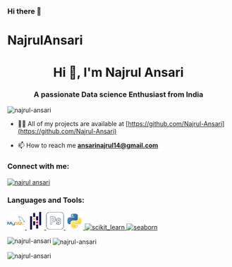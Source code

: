 
### Hi there 👋
# NajrulAnsari
<h1 align="center">Hi 👋, I'm Najrul Ansari</h1>
<h3 align="center">A passionate Data science Enthusiast from India</h3>

<p align="left"> <img src="https://komarev.com/ghpvc/?username=najrul-ansari&label=Profile%20views&color=0e75b6&style=flat" alt="najrul-ansari" /> </p>

- 👨‍💻 All of my projects are available at [https://github.com/Najrul-Ansari](https://github.com/Najrul-Ansari)

- 📫 How to reach me **ansarinajrul14@gmail.com**

<h3 align="left">Connect with me:</h3>
<p align="left">
<a href="https://linkedin.com/in/najrul ansari" target="blank"><img align="center" src="https://raw.githubusercontent.com/rahuldkjain/github-profile-readme-generator/master/src/images/icons/Social/linked-in-alt.svg" alt="najrul ansari" height="30" width="40" /></a>
</p>

<h3 align="left">Languages and Tools:</h3>
<p align="left"> <a href="https://www.mysql.com/" target="_blank" rel="noreferrer"> <img src="https://raw.githubusercontent.com/devicons/devicon/master/icons/mysql/mysql-original-wordmark.svg" alt="mysql" width="40" height="40"/> </a> <a href="https://pandas.pydata.org/" target="_blank" rel="noreferrer"> <img src="https://raw.githubusercontent.com/devicons/devicon/2ae2a900d2f041da66e950e4d48052658d850630/icons/pandas/pandas-original.svg" alt="pandas" width="40" height="40"/> </a> <a href="https://www.photoshop.com/en" target="_blank" rel="noreferrer"> <img src="https://raw.githubusercontent.com/devicons/devicon/master/icons/photoshop/photoshop-line.svg" alt="photoshop" width="40" height="40"/> </a> <a href="https://www.python.org" target="_blank" rel="noreferrer"> <img src="https://raw.githubusercontent.com/devicons/devicon/master/icons/python/python-original.svg" alt="python" width="40" height="40"/> </a> <a href="https://scikit-learn.org/" target="_blank" rel="noreferrer"> <img src="https://upload.wikimedia.org/wikipedia/commons/0/05/Scikit_learn_logo_small.svg" alt="scikit_learn" width="40" height="40"/> </a> <a href="https://seaborn.pydata.org/" target="_blank" rel="noreferrer"> <img src="https://seaborn.pydata.org/_images/logo-mark-lightbg.svg" alt="seaborn" width="40" height="40"/> </a> </p>

<p><img align="left" src="https://github-readme-stats.vercel.app/api/top-langs?username=najrul-ansari&show_icons=true&locale=en&layout=compact" alt="najrul-ansari" /></p>

<p>&nbsp;<img align="center" src="https://github-readme-stats.vercel.app/api?username=najrul-ansari&show_icons=true&locale=en" alt="najrul-ansari" /></p>

<p><img align="center" src="https://github-readme-streak-stats.herokuapp.com/?user=najrul-ansari&" alt="najrul-ansari" /></p>
<!--
**Najrul-Ansari/Najrul-Ansari** is a ✨ _special_ ✨ repository because its `README.md` (this file) appears on your GitHub profile.

Here are some ideas to get you started:

- 🔭 I’m currently working on ...
- 🌱 I’m currently learning ...
- 👯 I’m looking to collaborate on ...
- 🤔 I’m looking for help with ...
- 💬 Ask me about ...
- 📫 How to reach me: ...
- 😄 Pronouns: ...
- ⚡ Fun fact: ...
-->
